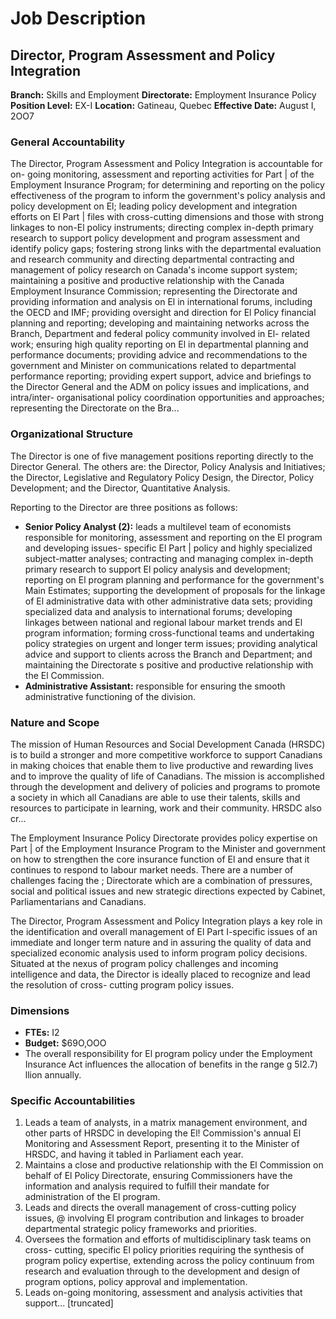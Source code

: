 # Job Description

## Director, Program Assessment and Policy Integration

**Branch:** Skills and Employment
**Directorate:** Employment Insurance Policy
**Position Level:** EX-I
**Location:** Gatineau, Quebec
**Effective Date:** August I, 2OO7

### General Accountability

The Director, Program Assessment and Policy Integration is accountable for on- going monitoring, assessment and reporting activities for Part | of the Employment Insurance Program; for determining and reporting on the policy effectiveness of the program to inform the government's policy analysis and policy development on El; leading policy development and integration efforts on El Part | files with cross-cutting dimensions and those with strong linkages to non-El policy instruments; directing complex in-depth primary research to support policy development and program assessment and identify policy gaps; fostering strong links with the departmental evaluation and research community and directing departmental contracting and management of policy research on Canada's income support system; maintaining a positive and productive relationship with the Canada Employment Insurance Commission; representing the Directorate and providing information and analysis on El in international forums, including the OECD and IMF; providing oversight and direction for El Policy financial planning and reporting; developing and maintaining networks across the Branch, Department and federal policy community involved in El- related work; ensuring high quality reporting on El in departmental planning and performance documents; providing advice and recommendations to the government and Minister on communications related to departmental performance reporting; providing expert support, advice and briefings to the Director General and the ADM on policy issues and implications, and intra/inter- organisational policy coordination opportunities and approaches; representing the Directorate on the Bra...

### Organizational Structure

The Director is one of five management positions reporting directly to the Director General. The others are: the Director, Policy Analysis and Initiatives; the Director, Legislative and Regulatory Policy Design, the Director, Policy Development; and the Director, Quantitative Analysis.

Reporting to the Director are three positions as follows:

*   **Senior Policy Analyst (2):** leads a multilevel team of economists responsible for monitoring, assessment and reporting on the El program and developing issues- specific El Part | policy and highly specialized subject-matter analyses; contracting and managing complex in-depth primary research to support El policy analysis and development; reporting on El program planning and performance for the government's Main Estimates; supporting the development of proposals for the linkage of El administrative data with other administrative data sets; providing specialized data and analysis to international forums; developing linkages between national and regional labour market trends and El program information; forming cross-functional teams and undertaking policy strategies on urgent and longer term issues; providing analytical advice and support to clients across the Branch and Department; and maintaining the Directorate s positive and productive relationship with the El Commission.
*   **Administrative Assistant:** responsible for ensuring the smooth administrative functioning of the division.

### Nature and Scope

The mission of Human Resources and Social Development Canada (HRSDC) is to build a stronger and more competitive workforce to support Canadians in making choices that enable them to live productive and rewarding lives and to improve the quality of life of Canadians. The mission is accomplished through the development and delivery of policies and programs to promote a society in which all Canadians are able to use their talents, skills and resources to participate in learning, work and their community. HRSDC also cr...

The Employment Insurance Policy Directorate provides policy expertise on Part | of the Employment Insurance Program to the Minister and government on how to strengthen the core insurance function of El and ensure that it continues to respond to labour market needs. There are a number of challenges facing the ; Directorate which are a combination of pressures, social and political issues and new strategic directions expected by Cabinet, Parliamentarians and Canadians.

The Director, Program Assessment and Policy Integration plays a key role in the identification and overall management of El Part I-specific issues of an immediate and longer term nature and in assuring the quality of data and specialized economic analysis used to inform program policy decisions. Situated at the nexus of program policy challenges and incoming intelligence and data, the Director is ideally placed to recognize and lead the resolution of cross- cutting program policy issues.

### Dimensions

*   **FTEs:** I2
*   **Budget:** $69O,OOO
*   The overall responsibility for El program policy under the Employment Insurance Act influences the allocation of benefits in the range g 5I2.7) llion annually.

### Specific Accountabilities

1.  Leads a team of analysts, in a matrix management environment, and other parts of HRSDC in developing the El! Commission's annual El Monitoring and Assessment Report, presenting it to the Minister of HRSDC, and having it tabled in Parliament each year.
2.  Maintains a close and productive relationship with the El Commission on behalf of El Policy Directorate, ensuring Commissioners have the information and analysis required to fulfill their mandate for administration of the El program.
3.  Leads and directs the overall management of cross-cutting policy issues, @ involving El program contribution and linkages to broader departmental strategic policy frameworks and priorities.
4.  Oversees the formation and efforts of multidisciplinary task teams on cross- cutting, specific El policy priorities requiring the synthesis of program policy expertise, extending across the policy continuum from research and evaluation through to the development and design of program options, policy approval and implementation.
5.  Leads on-going monitoring, assessment and analysis activities that support... [truncated]
